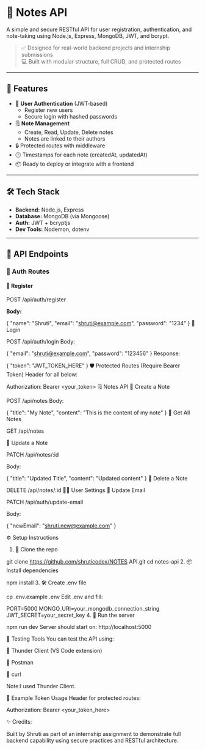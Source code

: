 # 📝 Notes API

A simple and secure RESTful API for user registration, authentication, and note-taking using Node.js, Express, MongoDB, JWT, and bcrypt.

> ✅ Designed for real-world backend projects and internship submissions  
> 💻 Built with modular structure, full CRUD, and protected routes

---

## 🚀 Features

- 🔐 **User Authentication** (JWT-based)
  - Register new users
  - Secure login with hashed passwords
- 🗒️ **Note Management**
  - Create, Read, Update, Delete notes
  - Notes are linked to their authors
- 🔒 Protected routes with middleware
- 🕒 Timestamps for each note (createdAt, updatedAt)
- 📦 Ready to deploy or integrate with a frontend

---

## 🛠️ Tech Stack

- **Backend:** Node.js, Express
- **Database:** MongoDB (via Mongoose)
- **Auth:** JWT + bcryptjs
- **Dev Tools:** Nodemon, dotenv

---

## 🧪 API Endpoints

### 🔐 Auth Routes

#### 📌 Register
POST /api/auth/register

**Body:**

{
  "name": "Shruti",
  "email": "shruti@example.com",
  "password": "1234"
}
📌 Login

POST /api/auth/login
Body:

{
  "email": "shruti@example.com",
  "password": "123456"
}
Response:

{
  "token": "JWT_TOKEN_HERE"
}
🛡️ Protected Routes (Require Bearer Token)
Header for all below:

Authorization: Bearer <your_token>
🗒️ Notes API
📌 Create a Note

POST /api/notes
Body:

{
  "title": "My Note",
  "content": "This is the content of my note"
}
📌 Get All Notes

GET /api/notes

📌 Update a Note

PATCH /api/notes/:id

Body:

{
  "title": "Updated Title",
  "content": "Updated content"
}
📌 Delete a Note

DELETE /api/notes/:id
🧍‍♀️ User Settings
📌 Update Email

PATCH /api/auth/update-email

Body:

{
  "newEmail": "shruti.new@example.com"
}

⚙️ Setup Instructions
1. 📁 Clone the repo

git clone https://github.com/shruticodex/NOTES API.git
cd notes-api
2. 📦 Install dependencies

npm install
3. 🛠️ Create .env file

cp .env.example .env
Edit .env and fill:

PORT=5000
MONGO_URI=your_mongodb_connection_string
JWT_SECRET=your_secret_key
4. 🚀 Run the server

npm run dev
Server should start on: http://localhost:5000

🧪 Testing Tools
You can test the API using:

🔹 Thunder Client (VS Code extension)

🔹 Postman

🔹 curl

 Note:I used Thunder Client.

📌 Example Token Usage
Header for protected routes:

Authorization: Bearer <your_token_here>

✨ Credits:

Built by Shruti as part of an internship assignment to demonstrate full backend capability using secure practices and RESTful architecture.
